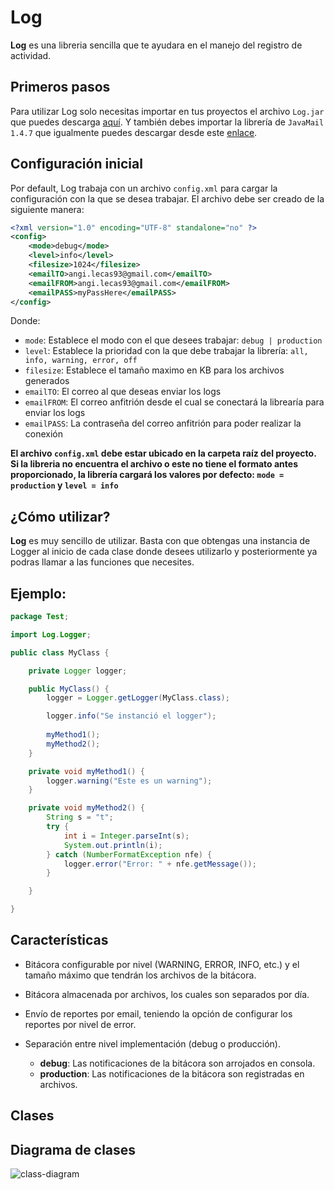 # Log
**Log** es una libreria sencilla que te ayudara en el manejo del registro de actividad.

## Primeros pasos

Para utilizar Log solo necesitas importar en tus proyectos el archivo `Log.jar` que puedes descarga [aquí](https://drive.google.com/open?id=1tOjR6zdexpncdnSsdTiNvBCfdj13L7Bt). Y también debes importar la librería de `JavaMail 1.4.7` que igualmente puedes descargar desde este [enlace](https://mvnrepository.com/artifact/javax.mail/mail/1.4.7).

## Configuración inicial

Por default, Log trabaja con un archivo `config.xml` para cargar la configuración con la que se desea trabajar.
El archivo debe ser creado de la siguiente manera:
```xml
<?xml version="1.0" encoding="UTF-8" standalone="no" ?>
<config>
	<mode>debug</mode>
	<level>info</level>
	<filesize>1024</filesize>	
	<emailTO>angi.lecas93@gmail.com</emailTO>
	<emailFROM>angi.lecas93@gmail.com</emailFROM>
	<emailPASS>myPassHere</emailPASS>
</config>
```
Donde:
* `mode`: Establece el modo con el que desees trabajar: `debug | production`
* `level`: Establece la prioridad con la que debe trabajar la librería: `all, info, warning, error, off`
* `filesize`: Establece el tamaño maximo en KB para los archivos generados
* `emailTO`: El correo al que deseas enviar los logs
* `emailFROM`: El correo anfitrión desde el cual se conectará la librearía para enviar los logs
* `emailPASS`: La contraseña del correo anfitrión para poder realizar la conexión

**El archivo `config.xml` debe estar ubicado en la carpeta raíz del proyecto.**
**Si la libreria no encuentra el archivo o este no tiene el formato antes proporcionado, la librería cargará los valores por defecto: `mode = production` y `level = info`**

## ¿Cómo utilizar?

**Log** es muy sencillo de utilizar. Basta con que obtengas una instancia de Logger al inicio de cada clase donde desees utilizarlo y  posteriormente ya podras llamar a las funciones que necesites.

## Ejemplo:
```Java
package Test;

import Log.Logger;

public class MyClass {

	private Logger logger;

	public MyClass() {
		logger = Logger.getLogger(MyClass.class);

		logger.info("Se instanció el logger");
		
		myMethod1();
		myMethod2();
	}

	private void myMethod1() {
		logger.warning("Este es un warning");
	}

	private void myMethod2() {
		String s = "t";
		try {
			int i = Integer.parseInt(s);
			System.out.println(i);
		} catch (NumberFormatException nfe) {
			logger.error("Error: " + nfe.getMessage());
		}

	}

}
```

## Características

* Bitácora configurable por nivel (WARNING, ERROR, INFO, etc.) y el 
tamaño máximo que tendrán los archivos de la bitácora.

* Bitácora almacenada por archivos, los cuales son separados por 
día.

* Envío de reportes por email, teniendo la opción de configurar los reportes por nivel de error.

* Separación entre nivel implementación (debug o producción).
	* **debug**: Las notificaciones de la bitácora son arrojados en consola.
	* **production**:  Las notificaciones de la bitácora son registradas en archivos.

## Clases

<!--
### Clase x
* Descripción:
* Dependencias: Dependencias con otras clases: <<Listar las asociaciones, nombre y descripción
* Atributos: Enumerarlas y adicionar el nombre, tipo, visibilidad, valor por omisión y descripción.
* Funciones: Enumerarlas y adicionar el nombre, listado de argumentos con su tipo, valor de retorno, visibilidad, si es función pública mencionar el servicio que esta implementando (componente e interface de salida) y descripción.
-->
	
## Diagrama de clases

![class-diagram](https://i.imgur.com/2OxSEQb.png)
